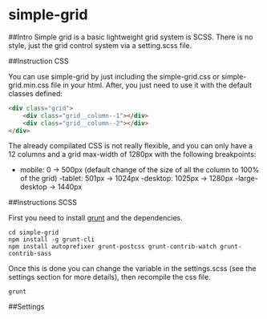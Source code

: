 # simple-grid

##Intro
Simple grid is a basic lightweight grid system is SCSS. There is no style, just the grid control system via a setting.scss file.


##Instruction CSS

You can use simple-grid by just including the simple-grid.css or simple-grid.min.css file in your html.
After, you just need to use it with the default classes defined:

```html
<div class="grid">
	<div class="grid__column--1"></div>
	<div class="grid__column--2"></div>
</div>
```

The already compilated CSS is not really flexible, and you can only have a 12 columns and a grid max-width of 1280px with the following breakpoints:
- mobile: 0 -> 500px (default change of the size of all the column to 100% of the grid)
-tablet: 501px -> 1024px
-desktop: 1025px -> 1280px
-large-desktop -> 1440px


##Instructions SCSS

First you need to install [grunt](http://gruntjs.com/getting-started) and the dependencies. 

```
cd simple-grid
npm install -g grunt-cli
npm install autoprefixer grunt-postcss grunt-contrib-watch grunt-contrib-sass
```

Once this is done you can change the variable in the settings.scss (see the settings section for more details), then recompile the css file.

```
grunt
```


##Settings
